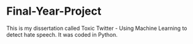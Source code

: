 # Final-Year-Project
This is my dissertation called Toxic Twitter - Using Machine Learning to detect hate speech. It was coded in Python.
